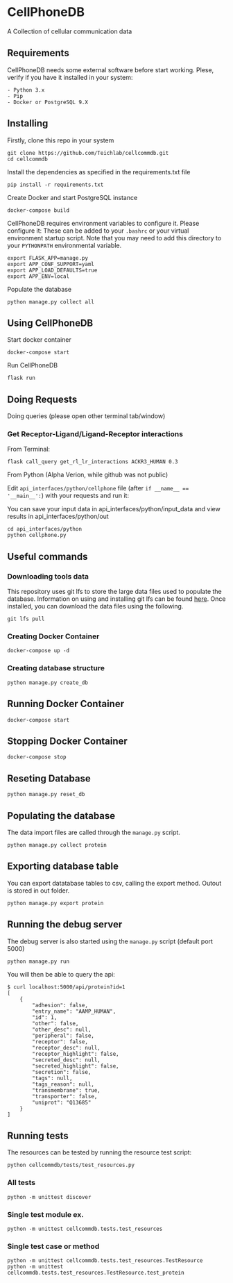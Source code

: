 # CellPhoneDB

A Collection of cellular communication data

## Requirements

CellPhoneDB needs some external software before start working. Plese, verify if you have it installed in your system:
```
- Python 3.x
- Pip
- Docker or PostgreSQL 9.X
```

## Installing

Firstly, clone this repo in your system

    git clone https://github.com/Teichlab/cellcommdb.git
    cd cellcommdb


Install the dependencies as specified in the requirements.txt file

    pip install -r requirements.txt

Create Docker and start PostgreSQL instance

    docker-compose build

CellPhoneDB requires environment variables to configure it. Please configure it:
These can be added to your `.bashrc` or your virtual environment startup script.
Note that you may need to add this directory to your `PYTHONPATH` environmental variable.

    export FLASK_APP=manage.py
    export APP_CONF_SUPPORT=yaml
    export APP_LOAD_DEFAULTS=true
    export APP_ENV=local

Populate the database

    python manage.py collect all

## Using CellPhoneDB

Start docker container

    docker-compose start

Run CellPhoneDB

    flask run


## Doing Requests
Doing queries (please open other terminal tab/window)

### Get Receptor-Ligand/Ligand-Receptor interactions
From Terminal:

    flask call_query get_rl_lr_interactions ACKR3_HUMAN 0.3

From Python (Alpha Verion, while github was not public)

Edit ```api_interfaces/python/cellphone``` file (after ```if __name__ == '__main__':```) with your requests and run it:

You can save your input data in api_interfaces/python/input_data and view results in api_interfaces/python/out

    cd api_interfaces/python
    python cellphone.py


## Useful commands

### Downloading tools data

This repository uses git lfs to store the large data files used to populate the database.
Information on using and installing git lfs can be found [here](https://git-lfs.github.com/).
Once installed, you can download the data files using the following.

    git lfs pull

### Creating Docker Container
    docker-compose up -d

### Creating database structure
    python manage.py create_db

## Running Docker Container
    docker-compose start
    
## Stopping Docker Container
    docker-compose stop

## Reseting Database
    python manage.py reset_db
    
## Populating the database

The data import files are called through the `manage.py` script.

    python manage.py collect protein

## Exporting database table

You can export datatabase tables to csv, calling the export method. Outout is stored in out folder.

    python manage.py export protein
    
## Running the debug server

The debug server is also started using the `manage.py` script (default port 5000)

    python manage.py run

You will then be able to query the api:

    $ curl localhost:5000/api/protein?id=1
    [
        {
            "adhesion": false,
            "entry_name": "AAMP_HUMAN",
            "id": 1,
            "other": false,
            "other_desc": null,
            "peripheral": false,
            "receptor": false,
            "receptor_desc": null,
            "receptor_highlight": false,
            "secreted_desc": null,
            "secreted_highlight": false,
            "secretion": false,
            "tags": null,
            "tags_reason": null,
            "transmembrane": true,
            "transporter": false,
            "uniprot": "Q13685"
        }
    ]    


## Running tests

The resources can be tested by running the resource test script:

    python cellcommdb/tests/test_resources.py

### All tests
    python -m unittest discover
    
### Single test module ex.
    python -m unittest cellcommdb.tests.test_resources
    
### Single test case or method
    python -m unittest cellcommdb.tests.test_resources.TestResource
    python -m unittest cellcommdb.tests.test_resources.TestResource.test_protein
